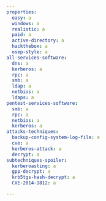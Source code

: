 ```yaml
---
properties:
  easy: a
  windows: a
  realistic: a
  paid: a
  active-directory: a
  hackthebox: a
  osep-style: a
all-services-software:
  dns: a
  kerberos: a
  rpc: a
  smb: a
  ldap: a
  netbios: a
  ldaps: a
pentest-services-software:
  smb: a
  rpc: a
  netbios: a
  kerberos: a
attacks-techniques:
  backup-config-system-log-file: a
  cve: a
  kerberos-attack: a
  decrypt: a
subtechniques-spoiler:
  kerberoasting: a
  gpp-decrypt: a
  krb5tgs-hash-decrypt: a
  CVE-2014-1812: a

---
```

